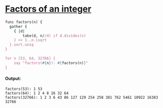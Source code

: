 [1]: http://rosettacode.org/wiki/Factors_of_an_integer

# [Factors of an integer][1]

```ruby
func factors(n) {
  gather {
    { |d|
        take(d, n//d) if d.divides(n)
    } << 1..n.isqrt
  }.sort.uniq
}
 
for n [53, 64, 32766] {
    say "factors(#{n}): #{factors(n)}"
}
```

#### Output:
```
factors(53): 1 53
factors(64): 1 2 4 8 16 32 64
factors(32766): 1 2 3 6 43 86 127 129 254 258 381 762 5461 10922 16383 32766
```
